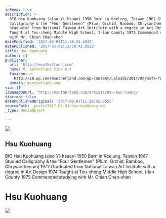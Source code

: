 ```yaml
---
inFeed: true
description: >-
  BIO Hsu Kuohuang (also Yi-hsuan) 1950 Born in Keelung, Taiwan 1967 Studied
  Calligraphy & the "Four Gentlemen" (Plum, Orchid, Bamboo, Chrysanthenum) 1972
  Graduated from National Taiwan Art Institute with a degree in Art Design 1974
  Taught at Tou-cheng Middle High School, I-lan County 1975 Commenced studying
  with Mr. Chian Chao-shen
dateModified: '2017-03-01T11:38:41.394Z'
datePublished: '2017-03-01T11:38:42.055Z'
title: Hsu Kuohuang
author: []
publisher:
  url: 'http://msutherland.com'
  name: M. Sutherland Fine Art
  favicon: >-
    http://i0.wp.com/msutherland.com/wp-content/uploads/2014/08/msfa-favicon.png?fit=16%2C16
  domain: msutherland.com
via: {}
isBasedOnUrl: 'http://msutherland.com/artists/hsu-kuo-huang/'
starred: false
datePublishedOriginal: '2017-03-01T11:38:42.055Z'
sourcePath: _posts/2017-03-01-hsu-kuohuang.md
_type: MediaObject

---
```

<article style=""><img src="https://s3-us-west-2.amazonaws.com/the-grid-img/p/334e6f26a27868da2d99258bfceb234c0b2f1842.jpg" /><h1>Hsu Kuohuang</h1><p>BIO Hsu Kuohuang (also Yi-hsuan) 1950 Born in Keelung, Taiwan 1967 Studied Calligraphy &amp; the "Four Gentlemen" (Plum, Orchid, Bamboo, Chrysanthenum) 1972 Graduated from National Taiwan Art Institute with a degree in Art Design 1974 Taught at Tou-cheng Middle High School, I-lan County 1975 Commenced studying with Mr. Chian Chao-shen</p></article>

# Hsu Kuohuang
![](https://the-grid-user-content.s3-us-west-2.amazonaws.com/ec49eaa1-722e-4311-b02c-58aa2ded7e3c.jpg)